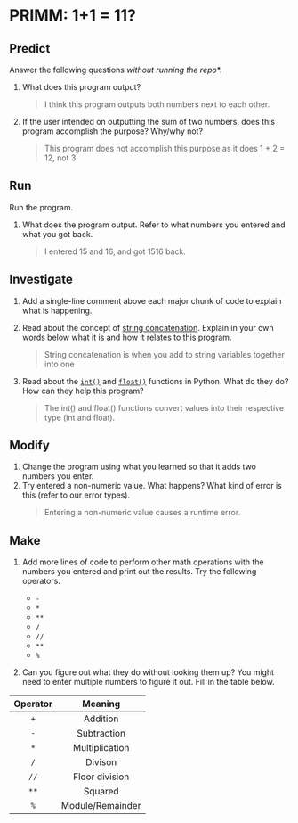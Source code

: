 # PRIMM: 1+1 = 11?

## Predict
Answer the following questions *without running the repo**.

1. What does this program output?
    >  I think this program outputs both numbers next to each other.

2. If the user intended on outputting the sum of two numbers, does this program accomplish the purpose? Why/why not?
    > This program does not accomplish this purpose as it does 1 + 2 = 12, not 3.

## Run
Run the program. 

1. What does the program output. Refer to what numbers you entered and what you got back.
    > I entered 15 and 16, and got 1516 back.


## Investigate
1. Add a single-line comment above each major chunk of code to explain what is happening.
2. Read about the concept of [string concatenation](https://www.w3schools.com/python/gloss_python_string_concatenation.asp). Explain in your own words below what it is and how it relates to this program.
    > String concatenation is when you add to string variables together into one

3. Read about the [`int()`](https://www.w3schools.com/python/ref_func_int.asp) and [`float()`](https://www.w3schools.com/python/ref_func_float.asp) functions in Python. What do they do? How can they help this program?
    > The int() and float() functions convert values into their respective type (int and float).

## Modify
1. Change the program using what you learned so that it adds two numbers you enter.
2. Try entered a non-numeric value. What happens? What kind of error is this (refer to our error types).
    > Entering a non-numeric value causes a runtime error.

## Make
1. Add more lines of code to perform other math operations with the numbers you entered and print out the results. Try the following operators. 
    - `-`
    - `*`
    - `**`
    - `/`
    - `//`
    - `**`
    - `%`

2. Can you figure out what they do without looking them up? You might need to enter multiple numbers to figure it out. Fill in the table below.

| Operator | Meaning |
|  :---:    |   :---:   |  
|   `+`    | Addition |
|   `-`    | Subtraction |
|   `*`    | Multiplication |
|   `/`    | Divison |
|   `//`    | Floor division |
|   `**`    | Squared |
|   `%`    | Module/Remainder |


